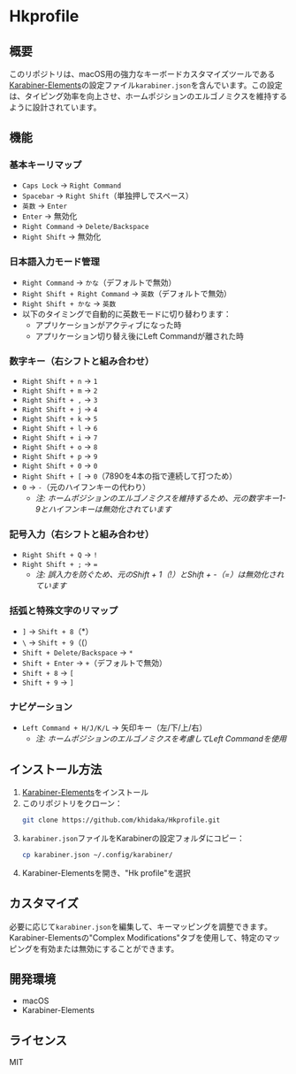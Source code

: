 # Hkprofile

## 概要
このリポジトリは、macOS用の強力なキーボードカスタマイズツールである[Karabiner-Elements](https://karabiner-elements.pqrs.org/)の設定ファイル`karabiner.json`を含んでいます。この設定は、タイピング効率を向上させ、ホームポジションのエルゴノミクスを維持するように設計されています。

## 機能

### 基本キーリマップ
- `Caps Lock` → `Right Command`
- `Spacebar` → `Right Shift`（単独押しでスペース）
- `英数` → `Enter`
- `Enter` → 無効化
- `Right Command` → `Delete/Backspace`
- `Right Shift` → 無効化

### 日本語入力モード管理
- `Right Command` → `かな`（デフォルトで無効）
- `Right Shift + Right Command` → `英数`（デフォルトで無効）
- `Right Shift + かな` → `英数`
- 以下のタイミングで自動的に英数モードに切り替わります：
  - アプリケーションがアクティブになった時
  - アプリケーション切り替え後にLeft Commandが離された時

### 数字キー（右シフトと組み合わせ）
- `Right Shift + n` → `1`
- `Right Shift + m` → `2`
- `Right Shift + ,` → `3`
- `Right Shift + j` → `4`
- `Right Shift + k` → `5`
- `Right Shift + l` → `6`
- `Right Shift + i` → `7`
- `Right Shift + o` → `8`
- `Right Shift + p` → `9`
- `Right Shift + 0` → `0`
- `Right Shift + [` → `0`（7890を4本の指で連続して打つため）
- `0` → `-`（元のハイフンキーの代わり）
  - *注: ホームポジションのエルゴノミクスを維持するため、元の数字キー1-9とハイフンキーは無効化されています*

### 記号入力（右シフトと組み合わせ）
- `Right Shift + Q` → `!`
- `Right Shift + ;` → `=`
  - *注: 誤入力を防ぐため、元のShift + 1（!）とShift + -（=）は無効化されています*

### 括弧と特殊文字のリマップ
- `]` → `Shift + 8`（*）
- `\` → `Shift + 9`（(）
- `Shift + Delete/Backspace` → `*`
- `Shift + Enter` → `+`（デフォルトで無効）
- `Shift + 8` → `[`
- `Shift + 9` → `]`

### ナビゲーション
- `Left Command + H/J/K/L` → 矢印キー（左/下/上/右）
  - *注: ホームポジションのエルゴノミクスを考慮してLeft Commandを使用*

## インストール方法
1. [Karabiner-Elements](https://karabiner-elements.pqrs.org/)をインストール
2. このリポジトリをクローン：
   ```sh
   git clone https://github.com/khidaka/Hkprofile.git
   ```
3. `karabiner.json`ファイルをKarabinerの設定フォルダにコピー：
   ```sh
   cp karabiner.json ~/.config/karabiner/
   ```
4. Karabiner-Elementsを開き、"Hk profile"を選択

## カスタマイズ
必要に応じて`karabiner.json`を編集して、キーマッピングを調整できます。Karabiner-Elementsの"Complex Modifications"タブを使用して、特定のマッピングを有効または無効にすることができます。

## 開発環境
- macOS
- Karabiner-Elements

## ライセンス
MIT

